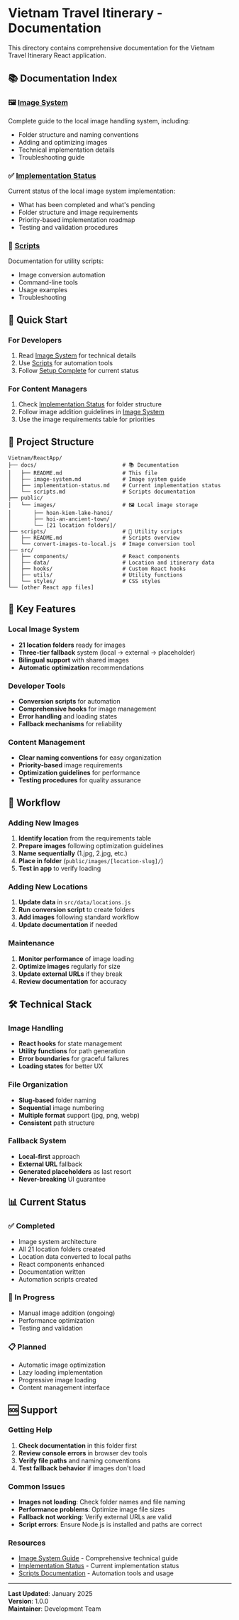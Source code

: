 # Vietnam Travel Itinerary - Documentation

This directory contains comprehensive documentation for the Vietnam Travel Itinerary React application.

## 📚 Documentation Index

### 🖼️ [Image System](./image-system.md)
Complete guide to the local image handling system, including:
- Folder structure and naming conventions
- Adding and optimizing images
- Technical implementation details
- Troubleshooting guide

### ✅ [Implementation Status](./implementation-status.md)
Current status of the local image system implementation:
- What has been completed and what's pending
- Folder structure and image requirements
- Priority-based implementation roadmap
- Testing and validation procedures

### 🔧 [Scripts](./scripts.md)
Documentation for utility scripts:
- Image conversion automation
- Command-line tools
- Usage examples
- Troubleshooting

## 🚀 Quick Start

### For Developers
1. Read [Image System](./image-system.md) for technical details
2. Use [Scripts](./scripts.md) for automation tools
3. Follow [Setup Complete](./setup-complete.md) for current status

### For Content Managers
1. Check [Implementation Status](./implementation-status.md) for folder structure
2. Follow image addition guidelines in [Image System](./image-system.md)
3. Use the image requirements table for priorities

## 📁 Project Structure

```
Vietnam/ReactApp/
├── docs/                           # 📚 Documentation
│   ├── README.md                   # This file
│   ├── image-system.md             # Image system guide
│   ├── implementation-status.md    # Current implementation status
│   └── scripts.md                  # Scripts documentation
├── public/
│   └── images/                     # 🖼️ Local image storage
│       ├── hoan-kiem-lake-hanoi/
│       ├── hoi-an-ancient-town/
│       └── [21 location folders]/
├── scripts/                        # 🔧 Utility scripts
│   ├── README.md                   # Scripts overview
│   └── convert-images-to-local.js  # Image conversion tool
├── src/
│   ├── components/                 # React components
│   ├── data/                       # Location and itinerary data
│   ├── hooks/                      # Custom React hooks
│   ├── utils/                      # Utility functions
│   └── styles/                     # CSS styles
└── [other React app files]
```

## 🎯 Key Features

### Local Image System
- **21 location folders** ready for images
- **Three-tier fallback** system (local → external → placeholder)
- **Bilingual support** with shared images
- **Automatic optimization** recommendations

### Developer Tools
- **Conversion scripts** for automation
- **Comprehensive hooks** for image management
- **Error handling** and loading states
- **Fallback mechanisms** for reliability

### Content Management
- **Clear naming conventions** for easy organization
- **Priority-based** image requirements
- **Optimization guidelines** for performance
- **Testing procedures** for quality assurance

## 🔄 Workflow

### Adding New Images
1. **Identify location** from the requirements table
2. **Prepare images** following optimization guidelines
3. **Name sequentially** (1.jpg, 2.jpg, etc.)
4. **Place in folder** (`public/images/[location-slug]/`)
5. **Test in app** to verify loading

### Adding New Locations
1. **Update data** in `src/data/locations.js`
2. **Run conversion script** to create folders
3. **Add images** following standard workflow
4. **Update documentation** if needed

### Maintenance
1. **Monitor performance** of image loading
2. **Optimize images** regularly for size
3. **Update external URLs** if they break
4. **Review documentation** for accuracy

## 🛠️ Technical Stack

### Image Handling
- **React hooks** for state management
- **Utility functions** for path generation
- **Error boundaries** for graceful failures
- **Loading states** for better UX

### File Organization
- **Slug-based** folder naming
- **Sequential** image numbering
- **Multiple format** support (jpg, png, webp)
- **Consistent** path structure

### Fallback System
- **Local-first** approach
- **External URL** fallback
- **Generated placeholders** as last resort
- **Never-breaking** UI guarantee

## 📊 Current Status

### ✅ Completed
- Image system architecture
- All 21 location folders created
- Location data converted to local paths
- React components enhanced
- Documentation written
- Automation scripts created

### 🔄 In Progress
- Manual image addition (ongoing)
- Performance optimization
- Testing and validation

### 📋 Planned
- Automatic image optimization
- Lazy loading implementation
- Progressive image loading
- Content management interface

## 🆘 Support

### Getting Help
1. **Check documentation** in this folder first
2. **Review console errors** in browser dev tools
3. **Verify file paths** and naming conventions
4. **Test fallback behavior** if images don't load

### Common Issues
- **Images not loading**: Check folder names and file naming
- **Performance problems**: Optimize image file sizes
- **Fallback not working**: Verify external URLs are valid
- **Script errors**: Ensure Node.js is installed and paths are correct

### Resources
- [Image System Guide](./image-system.md) - Comprehensive technical guide
- [Implementation Status](./implementation-status.md) - Current implementation status
- [Scripts Documentation](./scripts.md) - Automation tools and usage

---

**Last Updated**: January 2025  
**Version**: 1.0.0  
**Maintainer**: Development Team

